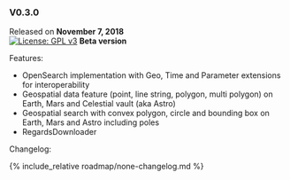 ### V0.3.0

Released on **November 7, 2018**  
[![License: GPL v3](https://img.shields.io/badge/License-GPLv3-blue.svg)](https://www.gnu.org/licenses/gpl-3.0) 
**Beta version**

Features:

   * OpenSearch implementation with Geo, Time and Parameter extensions for interoperability
   * Geospatial data feature (point, line string, polygon, multi polygon) on Earth, Mars and Celestial vault (aka Astro)
   * Geospatial search with convex polygon, circle and bounding box on Earth, Mars and Astro including poles 
   * RegardsDownloader

Changelog:

{% include_relative roadmap/none-changelog.md %}
